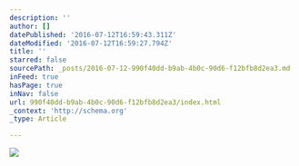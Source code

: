 ```yaml
---
description: ''
author: []
datePublished: '2016-07-12T16:59:43.311Z'
dateModified: '2016-07-12T16:59:27.794Z'
title: ''
starred: false
sourcePath: _posts/2016-07-12-990f40dd-b9ab-4b0c-90d6-f12bfb8d2ea3.md
inFeed: true
hasPage: true
inNav: false
url: 990f40dd-b9ab-4b0c-90d6-f12bfb8d2ea3/index.html
_context: 'http://schema.org'
_type: Article

---
```

![](https://the-grid-user-content.s3-us-west-2.amazonaws.com/9d202d98-bf2f-4cca-b968-1099d57732c5.jpg)
